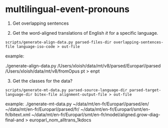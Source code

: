# multilingual-event-pronouns

1. Get overlapping sentences


2. Get the word-aligned translations of English _it_ for a specific language.

`scripts/generate-align-data.py parsed-files-dir overlapping-sentences-file language-iso-code > out-file`

example:

./generate-align-data.py /Users/xloish/data/mt/v8/parsed/Europarl/parsed /Users/xloish/data/mt/v8/fromOpus pt  >  enpt 

3. Get the classes for the data? 

`scripts/generate-mt-data.py parsed-source-language-dir parsed-target-language-dir bitex-file alignment-output-file > out-file`

example:
./generate-mt-data.py ~/data/mt/en-fr/Europarl/parsed/en/ ~/data/mt/en-fr/Europarl/parsed/fr/ ~/data/mt/en-fr/Europarl/smt/en-fr/bitext.xml ~/data/mt/en-fr/Europarl/smt/en-fr/model/aligned.grow-diag-final-and > europarl_nom_alltrans_1kdocs 

